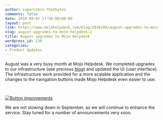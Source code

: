 ```yaml
---
author: supercobra thatbytes
comments: false
date: 2010-09-01 17:56:00+00:00
layout: post
link: https://www.mojohelpdesk.com/blog/2010/09/august-upgrades-to-mojo-helpdesk-2/
slug: august-upgrades-to-mojo-helpdesk-2
title: August upgrades to Mojo Helpdesk
wordpress_id: 238
categories:
- Product Updates
---
```


August was a very busy month at Mojo Helpdesk. We completed upgrades to our infrastructure (see previous [blog](http://bit.ly/9sKAaK)) and updated the UI (user interface). The infrastructure work provided for a more scalable application and the changes to the navigation buttons made Mojo Helpdesk even easier to use.


 




[![Button improvements](http://www.mojohelpdesk.com/blog/wordpress/wp-content/uploads/2010/09/Button-improvements.png)](http://www.mojohelpdesk.com/blog/wordpress/wp-content/uploads/2010/09/Button-improvements.png)








We are not slowing down in September, as we will continue to enhance the service. Stay tuned for a number of announcements very soon.




 




 



